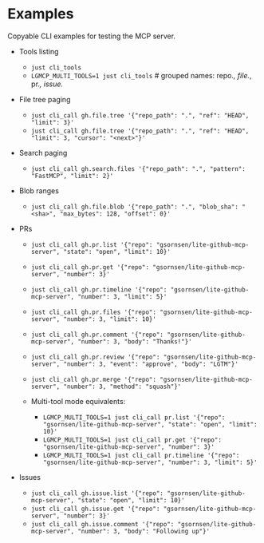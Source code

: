 # Examples

Copyable CLI examples for testing the MCP server.

- Tools listing
  - `just cli_tools`
  - `LGMCP_MULTI_TOOLS=1 just cli_tools` # grouped names: repo.*, file.*, pr.*, issue.*

- File tree paging
  - `just cli_call gh.file.tree '{"repo_path": ".", "ref": "HEAD", "limit": 3}'`
  - `just cli_call gh.file.tree '{"repo_path": ".", "ref": "HEAD", "limit": 3, "cursor": "<next>"}'`

- Search paging
  - `just cli_call gh.search.files '{"repo_path": ".", "pattern": "FastMCP", "limit": 2}'`

- Blob ranges
  - `just cli_call gh.file.blob '{"repo_path": ".", "blob_sha": "<sha>", "max_bytes": 128, "offset": 0}'`

- PRs
  - `just cli_call gh.pr.list '{"repo": "gsornsen/lite-github-mcp-server", "state": "open", "limit": 10}'`
  - `just cli_call gh.pr.get '{"repo": "gsornsen/lite-github-mcp-server", "number": 3}'`
  - `just cli_call gh.pr.timeline '{"repo": "gsornsen/lite-github-mcp-server", "number": 3, "limit": 5}'`
  - `just cli_call gh.pr.files '{"repo": "gsornsen/lite-github-mcp-server", "number": 3, "limit": 10}'`
  - `just cli_call gh.pr.comment '{"repo": "gsornsen/lite-github-mcp-server", "number": 3, "body": "Thanks!"}'`
  - `just cli_call gh.pr.review '{"repo": "gsornsen/lite-github-mcp-server", "number": 3, "event": "approve", "body": "LGTM"}'`
  - `just cli_call gh.pr.merge '{"repo": "gsornsen/lite-github-mcp-server", "number": 3, "method": "squash"}'`

  - Multi-tool mode equivalents:
    - `LGMCP_MULTI_TOOLS=1 just cli_call pr.list '{"repo": "gsornsen/lite-github-mcp-server", "state": "open", "limit": 10}'`
    - `LGMCP_MULTI_TOOLS=1 just cli_call pr.get '{"repo": "gsornsen/lite-github-mcp-server", "number": 3}'`
    - `LGMCP_MULTI_TOOLS=1 just cli_call pr.timeline '{"repo": "gsornsen/lite-github-mcp-server", "number": 3, "limit": 5}'`

- Issues
  - `just cli_call gh.issue.list '{"repo": "gsornsen/lite-github-mcp-server", "state": "open", "limit": 10}'`
  - `just cli_call gh.issue.get '{"repo": "gsornsen/lite-github-mcp-server", "number": 3}'`
  - `just cli_call gh.issue.comment '{"repo": "gsornsen/lite-github-mcp-server", "number": 3, "body": "Following up"}'`
